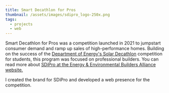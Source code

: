```yaml
---
title: Smart Decathlon for Pros
thumbnail: /assets/images/sdipro_logo-250x.png
tags:
  - projects
  - web
---
```

Smart Decathlon for Pros was a competition launched in 2021 to jumpstart consumer demand and ramp up sales of high-performance homes. Building on the success of the <a href="https://www.solardecathlon.gov/" target="_blank" rel="noopener noreferrer">Department of Energy's Solar Decathlon</a> competition for students, this program was focused on professional builders. You can read more about <a href="https://www.eeba.org/smart-decathlon-for-innovative-professionals-1" target="_blank" rel="noopener noreferrer">SDiPro at the Energy & Environmental Builders Alliance website.</a>

I created the brand for SDiPro and developed a web presence for the competition.
